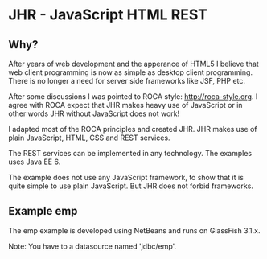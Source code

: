 # JHR - JavaScript HTML REST

## Why?
After years of web development and the apperance of HTML5 I believe that web client programming is now as simple as desktop client programming.
There is no longer a need for server side frameworks like JSF, PHP etc.

After some discussions I was pointed to ROCA style: http://roca-style.org.
I agree with ROCA expect that JHR makes heavy use of JavaScript or in other words JHR without JavaScript does not work!

I adapted most of the ROCA principles and created JHR. 
JHR makes use of plain JavaScript, HTML, CSS and REST services. 

The REST services can be implemented in any technology. The examples uses Java EE 6.

The example does not use any JavaScript framework, to show that it is quite simple to use plain JavaScript. But JHR does not forbid frameworks.

## Example emp
The emp example is developed using NetBeans and runs on GlassFish 3.1.x.

Note: You have to a datasource named 'jdbc/emp'.
